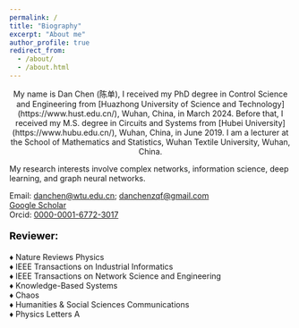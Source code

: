 ```yaml
---
permalink: /
title: "Biography"
excerpt: "About me"
author_profile: true
redirect_from: 
  - /about/
  - /about.html
---
```


<p align="center">
My name is Dan Chen (陈单), I received my PhD degree in Control Science and Engineering from [Huazhong University of Science and Technology](https://www.hust.edu.cn/), Wuhan, China, in March 2024. Before that, I received my M.S. degree in Circuits and Systems from [Hubei University](https://www.hubu.edu.cn/), Wuhan, China, in June 2019. I am a lecturer at the School of Mathematics and Statistics, Wuhan Textile University, Wuhan, China.
</p>

My research interests involve complex networks, information science, deep learning, and graph neural networks.

Email: danchen@wtu.edu.cn; danchenzqf@gmail.com<br>
[Google Scholar](https://scholar.google.com/citations?user=Qm2XMekAAAAJ&hl=zh-CN)<br>
Orcid: [0000-0001-6772-3017](https://orcid.org/0000-0001-5611-1541)

#### <font color=black size=4>Reviewer:</font><br>
&diams; Nature Reviews Physics<br>
&diams; IEEE Transactions on Industrial Informatics<br>
&diams; IEEE Transactions on Network Science and Engineering<br>
&diams; Knowledge-Based Systems<br>
&diams; Chaos<br>
&diams; Humanities & Social Sciences Communications<br>
&diams; Physics Letters A<br>
